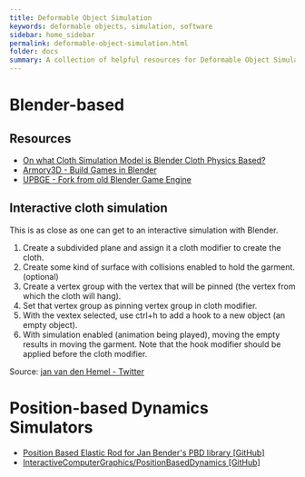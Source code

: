 ```yaml
---
title: Deformable Object Simulation
keywords: deformable objects, simulation, software
sidebar: home_sidebar
permalink: deformable-object-simulation.html
folder: docs
summary: A collection of helpful resources for Deformable Object Simulation
---
```


# Blender-based
## Resources
* [On what Cloth Simulation Model is Blender Cloth Physics Based?](https://blender.stackexchange.com/questions/8247/on-what-cloth-simulation-model-is-blender-cloth-physics-based)
* [Armory3D - Build Games in Blender](https://armory3d.org/)
* [UPBGE - Fork from old Blender Game Engine](https://upbge.org/)

## Interactive cloth simulation
This is as close as one can get to an interactive simulation with Blender.

1. Create a subdivided plane and assign it a cloth modifier to create the cloth.
2. Create some kind of surface with collisions enabled to hold the garment. (optional)
3. Create a vertex group with the vertex that will be pinned (the vertex from which the cloth will hang).
4. Set that vertex group as pinning vertex group in cloth modifier.
5. With the vextex selected, use ctrl+h to add a hook to a new object (an empty object).
6. With simulation enabled (animation being played), moving the empty results in moving the garment. Note that the hook modifier should be applied before the cloth modifier.

Source: [jan van den Hemel - Twitter](https://twitter.com/JanvandenHemel/status/1163154199170945030)

# Position-based Dynamics Simulators

* [Position Based Elastic Rod for Jan Bender's PBD library [GitHub]](https://github.com/korzen/PositionBasedDynamics-ElasticRod)
* [InteractiveComputerGraphics/PositionBasedDynamics [GitHub]](https://github.com/InteractiveComputerGraphics/PositionBasedDynamics) 
